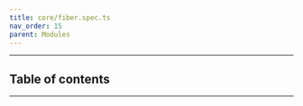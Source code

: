 ```yaml
---
title: core/fiber.spec.ts
nav_order: 15
parent: Modules
---
```


---

<h2 class="text-delta">Table of contents</h2>

---
